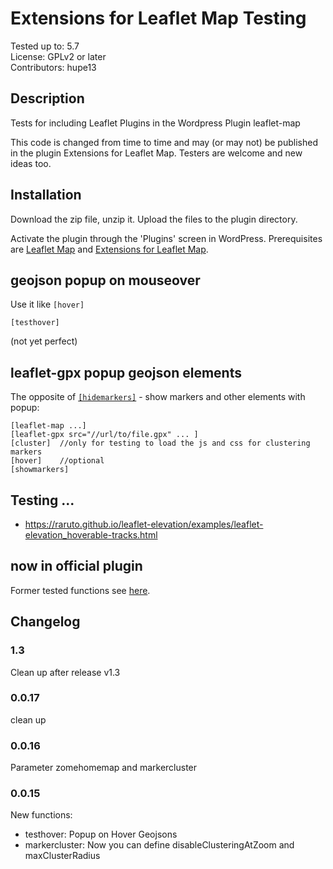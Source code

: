 # Extensions for Leaflet Map Testing

Tested up to: 5.7  
License: GPLv2 or later  
Contributors: hupe13

## Description

Tests for including Leaflet Plugins in the Wordpress Plugin leaflet-map

This code is changed from time to time and may (or may not) be published in the plugin Extensions for Leaflet Map. Testers are welcome and new ideas too.

<h2>Installation</h2>

Download the zip file, unzip it. Upload the files to the plugin directory.

Activate the plugin through the 'Plugins' screen in WordPress.
Prerequisites are <a href="https://wordpress.org/plugins/leaflet-map/">Leaflet Map</a> and <a href="https://wordpress.org/plugins/extensions-leaflet-map/">Extensions for Leaflet Map</a>.


<h2>geojson popup on mouseover</h2>

Use it like <code>[hover]</code>

```
[testhover]
```
(not yet perfect)

<h2>leaflet-gpx popup geojson elements</h2>

The opposite of <a href="https://wordpress.org/plugins/extensions-leaflet-map/#hide%20markers"><code>[hidemarkers]</code></a> - show markers and other elements with popup:

```
[leaflet-map ...]
[leaflet-gpx src="//url/to/file.gpx" ... ]
[cluster]  //only for testing to load the js and css for clustering markers
[hover]    //optional
[showmarkers]
```

<h2>Testing ... </h2>

+ https://raruto.github.io/leaflet-elevation/examples/leaflet-elevation_hoverable-tracks.html

<h2>now in official plugin</h2>
Former tested functions see <a href="https://github.com/hupe13/extensions-leaflet-map/">here</a>.

## Changelog

### 1.3

Clean up after release v1.3

### 0.0.17

clean up

### 0.0.16

Parameter zomehomemap and markercluster

### 0.0.15
New functions:
* testhover: Popup on Hover Geojsons
* markercluster: Now you can define disableClusteringAtZoom and maxClusterRadius
